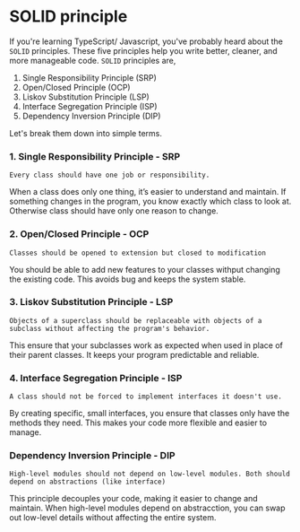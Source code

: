# SOLID principle

If you're learning TypeScript/ Javascript, you've probably heard about the `SOLID` principles. These five principles help you write better, cleaner, and more manageable code.
`SOLID` principles are,

1. Single Responsibility Principle (SRP)
2. Open/Closed Principle (OCP)
3. Liskov Substitution Principle (LSP)
4. Interface Segregation Principle (ISP)
5. Dependency Inversion Principle (DIP)

Let's break them down into simple terms.

### 1. Single Responsibility Principle - SRP

`Every class should have one job or responsibility.`

When a class does only one thing, it’s easier to understand and maintain. If something changes in the program, you know exactly which class to look at. Otherwise class should have only one reason to change.

### 2. Open/Closed Principle - OCP

`Classes should be opened to extension but closed to modification`

You should be able to add new features to your classes withput changing the existing code. This avoids bug and keeps the system stable.

### 3. Liskov Substitution Principle - LSP

`Objects of a superclass should be replaceable with objects of a subclass without affecting the program's behavior.`

This ensure that your subclasses work as expected when used in place of their parent classes. It keeps your program predictable and reliable.

### 4. Interface Segregation Principle - ISP

`A class should not be forced to implement interfaces it doesn't use.`

By creating specific, small interfaces, you ensure that classes only have the methods they need. This makes your code more flexible and easier to manage.

### Dependency Inversion Principle - DIP

`High-level modules should not depend on low-level modules. Both should depend on abstractions (like interface)`

This principle decouples your code, making it easier to change and maintain. When high-level modules depend on abstracction, you can swap out low-level details without affecting the entire system.
